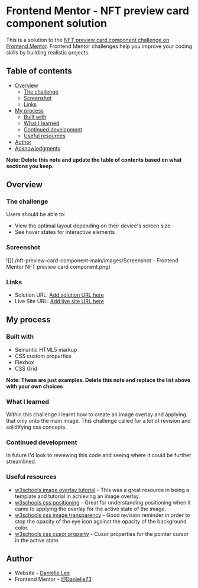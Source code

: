 # Frontend Mentor - NFT preview card component solution

This is a solution to the [NFT preview card component challenge on Frontend Mentor](https://www.frontendmentor.io/challenges/nft-preview-card-component-SbdUL_w0U). Frontend Mentor challenges help you improve your coding skills by building realistic projects. 

## Table of contents

- [Overview](#overview)
  - [The challenge](#the-challenge)
  - [Screenshot](#screenshot)
  - [Links](#links)
- [My process](#my-process)
  - [Built with](#built-with)
  - [What I learned](#what-i-learned)
  - [Continued development](#continued-development)
  - [Useful resources](#useful-resources)
- [Author](#author)
- [Acknowledgments](#acknowledgments)

**Note: Delete this note and update the table of contents based on what sections you keep.**

## Overview

### The challenge

Users should be able to:

- View the optimal layout depending on their device's screen size
- See hover states for interactive elements

### Screenshot

![](./nft-preview-card-component-main/images/Screenshot - Frontend Mentor NFT preview card component.png)

### Links

- Solution URL: [Add solution URL here](https://your-solution-url.com)
- Live Site URL: [Add live site URL here](https://your-live-site-url.com)

## My process

### Built with

- Semantic HTML5 markup
- CSS custom properties
- Flexbox
- CSS Grid

**Note: These are just examples. Delete this note and replace the list above with your own choices**

### What I learned

Within this challenge I learnt how to create an image overlay and applying that only onto the main image. This challenge called for a lot of revision and solidifying css concepts. 

### Continued development

In future I'd look to reviewing this code and seeing where it could be further streamlined.

### Useful resources

- [w3schools image overlay tutorial](https://www.w3schools.com/howto/howto_css_image_overlay_icon.asp) - This was a great resource in being a template and tutorial in achieving an image overlay.
- [w3schools css positioning](https://www.w3schools.com/cssref/pr_class_position.asp) - Great for understanding positioning when it came to applying the overlay for the active state of the image. 
- [w3schools css image transparency](https://www.w3schools.com/css/css_image_transparency.asp) - Good revision reminder in order to stop the opacity of the eye icon against the opacity of the background color. 
- [w3schools css cusor property](https://www.w3schools.com/cssref/pr_class_cursor.asp) - Cusor properties for the pointer cursor in the active state. 


## Author

- Website - [Danielle Lee](https://github.com/Danielle73)
- Frontend Mentor - [@Danielle73](https://www.frontendmentor.io/profile/Danielle73)


